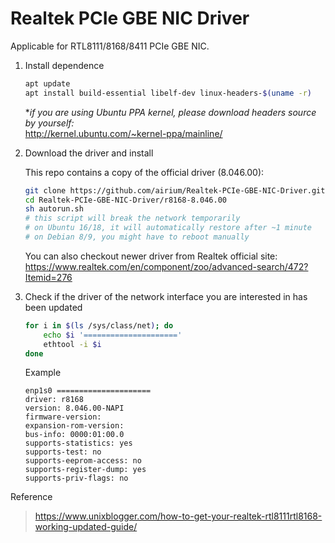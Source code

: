 # Realtek PCIe GBE NIC Driver

Applicable for RTL8111/8168/8411 PCIe GBE NIC.

1. Install dependence

    ```bash
    apt update
    apt install build-essential libelf-dev linux-headers-$(uname -r)
    ```

    **if you are using Ubuntu PPA kernel, please download headers source by yourself:* \
    <http://kernel.ubuntu.com/~kernel-ppa/mainline/>

2. Download the driver and install

    This repo contains a copy of the official driver (8.046.00):

    ```bash
    git clone https://github.com/airium/Realtek-PCIe-GBE-NIC-Driver.git
    cd Realtek-PCIe-GBE-NIC-Driver/r8168-8.046.00
    sh autorun.sh
    # this script will break the network temporarily
    # on Ubuntu 16/18, it will automatically restore after ~1 minute
    # on Debian 8/9, you might have to reboot manually
    ```

    You can also checkout newer driver from Realtek official site: \
    <https://www.realtek.com/en/component/zoo/advanced-search/472?Itemid=276>

3. Check if the driver of the network interface you are interested in has been updated

    ```bash
    for i in $(ls /sys/class/net); do
        echo $i '====================='
        ethtool -i $i
    done
    ```

    Example

    ```text
    enp1s0 =====================
    driver: r8168
    version: 8.046.00-NAPI
    firmware-version:
    expansion-rom-version:
    bus-info: 0000:01:00.0
    supports-statistics: yes
    supports-test: no
    supports-eeprom-access: no
    supports-register-dump: yes
    supports-priv-flags: no
    ```

Reference

> <https://www.unixblogger.com/how-to-get-your-realtek-rtl8111rtl8168-working-updated-guide/>
